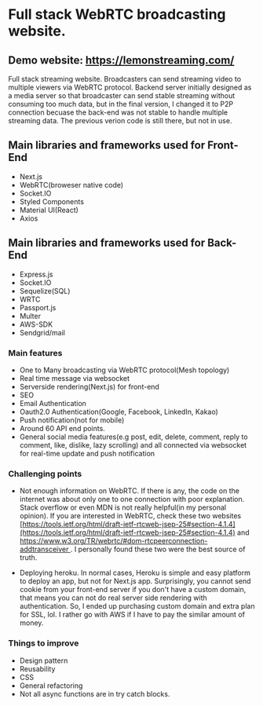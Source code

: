 # Full stack WebRTC broadcasting website.

## Demo website: [https://lemonstreaming.com/ ](https://lemonstreaming.com/)

Full stack streaming website. Broadcasters can send streaming video to multiple viewers via WebRTC protocol. Backend server initially designed as a media server so that broadcaster can send stable streaming without consuming too much data, but in the final version, I changed it to P2P connection becuase the back-end was not stable to handle multiple streaming data. The previous verion code is still there, but not in use.

## Main libraries and frameworks used for Front-End

- Next.js
- WebRTC(broweser native code)
- Socket.IO
- Styled Components
- Material UI(React)
- Axios

## Main libraries and frameworks used for Back-End

- Express.js
- Socket.IO
- Sequelize(SQL)
- WRTC
- Passport.js
- Multer
- AWS-SDK
- Sendgrid/mail

### Main features

- One to Many broadcasting via WebRTC protocol(Mesh topology)
- Real time message via websocket
- Serverside rendering(Next.js) for front-end
- SEO
- Email Authentication
- Oauth2.0 Authentication(Google, Facebook, LinkedIn, Kakao)
- Push notification(not for mobile)
- Around 60 API end points.
- General social media features(e.g post, edit, delete, comment, reply to comment, like, dislike, lazy scrolling) and all connected via websocket for real-time update and push notification

### Challenging points

- Not enough information on WebRTC. If there is any, the code on the internet was about only one to one connection with poor explanation. Stack overflow or even MDN is not really helpful(in my personal opinion). If you are interested in WebRTC, check these two websites [https://tools.ietf.org/html/draft-ietf-rtcweb-jsep-25#section-4.1.4](https://tools.ietf.org/html/draft-ietf-rtcweb-jsep-25#section-4.1.4) and [https://www.w3.org/TR/webrtc/#dom-rtcpeerconnection-addtransceiver ](https://www.w3.org/TR/webrtc/#dom-rtcpeerconnection-addtransceiver/). I personally found these two were the best source of truth.

- Deploying heroku. In normal cases, Heroku is simple and easy platform to deploy an app, but not for Next.js app. Surprisingly, you cannot send cookie from your front-end server if you don't have a custom domain, that means you can not do real server side rendering with authentication. So, I ended up purchasing custom domain and extra plan for SSL, lol. I rather go with AWS if I have to pay the similar amount of money.

### Things to improve

- Design pattern
- Reusability
- CSS
- General refactoring
- Not all async functions are in try catch blocks.
